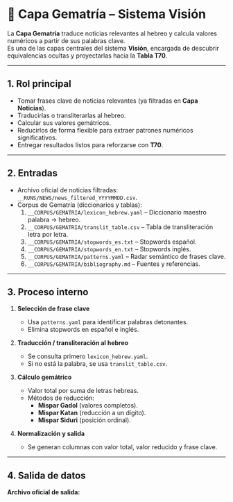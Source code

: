 # 🔢 Capa Gematría – Sistema Visión

La **Capa Gematría** traduce noticias relevantes al hebreo y calcula valores numéricos a partir de sus palabras clave.  
Es una de las capas centrales del sistema **Visión**, encargada de descubrir equivalencias ocultas y proyectarlas hacia la **Tabla T70**.

---

## 1. Rol principal
- Tomar frases clave de noticias relevantes (ya filtradas en **Capa Noticias**).  
- Traducirlas o transliterarlas al hebreo.  
- Calcular sus valores gemátricos.  
- Reducirlos de forma flexible para extraer patrones numéricos significativos.  
- Entregar resultados listos para reforzarse con **T70**.  

---

## 2. Entradas
- Archivo oficial de noticias filtradas: `__RUNS/NEWS/news_filtered_YYYYMMDD.csv`.  
- Corpus de Gematría (diccionarios y tablas):  
  1. `__CORPUS/GEMATRIA/lexicon_hebrew.yaml` – Diccionario maestro palabra → hebreo.  
  2. `__CORPUS/GEMATRIA/translit_table.csv` – Tabla de transliteración letra por letra.  
  3. `__CORPUS/GEMATRIA/stopwords_es.txt` – Stopwords español.  
  4. `__CORPUS/GEMATRIA/stopwords_en.txt` – Stopwords inglés.  
  5. `__CORPUS/GEMATRIA/patterns.yaml` – Radar semántico de frases clave.  
  6. `__CORPUS/GEMATRIA/bibliography.md` – Fuentes y referencias.  

---

## 3. Proceso interno
1. **Selección de frase clave**  
   - Usa `patterns.yaml` para identificar palabras detonantes.  
   - Elimina stopwords en español e inglés.  

2. **Traducción / transliteración al hebreo**  
   - Se consulta primero `lexicon_hebrew.yaml`.  
   - Si no está la palabra, se usa `translit_table.csv`.  

3. **Cálculo gemátrico**  
   - Valor total por suma de letras hebreas.  
   - Métodos de reducción:  
     - **Mispar Gadol** (valores completos).  
     - **Mispar Katan** (reducción a un dígito).  
     - **Mispar Siduri** (posición ordinal).  

4. **Normalización y salida**  
   - Se generan columnas con valor total, valor reducido y frase clave.  

---

## 4. Salida de datos
**Archivo oficial de salida:**